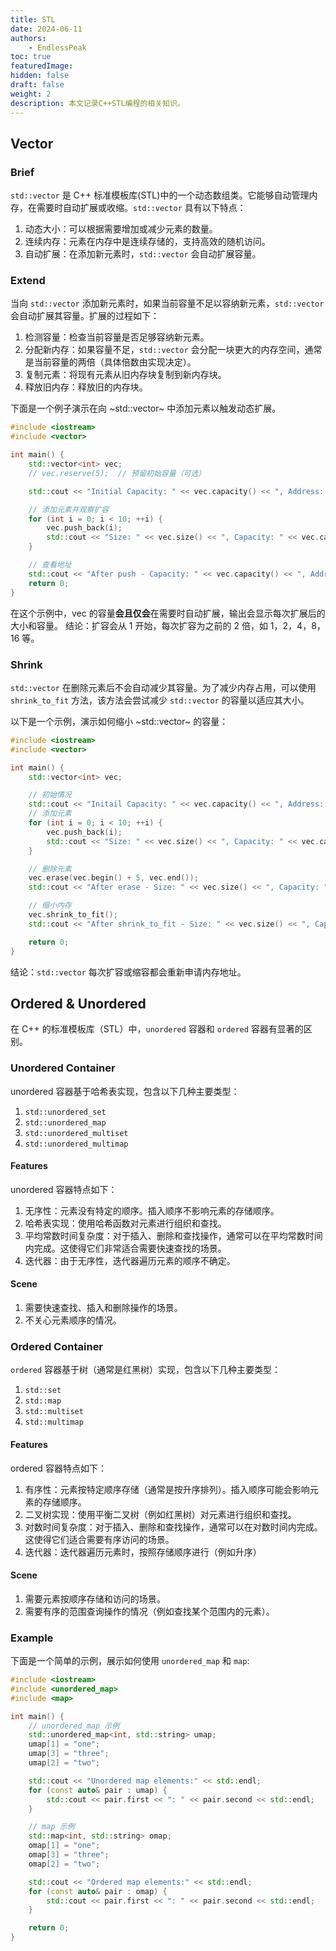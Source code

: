 ```yaml
---
title: STL
date: 2024-06-11
authors: 
    - EndlessPeak
toc: true
featuredImage: 
hidden: false
draft: false
weight: 2
description: 本文记录C++STL编程的相关知识。
---
```


## Vector
### Brief
`std::vector` 是 C++ 标准模板库(STL)中的一个动态数组类。它能够自动管理内存，在需要时自动扩展或收缩。`std::vector` 具有以下特点：
1. 动态大小：可以根据需要增加或减少元素的数量。
2. 连续内存：元素在内存中是连续存储的，支持高效的随机访问。
3. 自动扩展：在添加新元素时，`std::vector` 会自动扩展容量。

### Extend
当向 `std::vector` 添加新元素时，如果当前容量不足以容纳新元素，`std::vector` 会自动扩展其容量。扩展的过程如下：
1. 检测容量：检查当前容量是否足够容纳新元素。
2. 分配新内存：如果容量不足，`std::vector` 会分配一块更大的内存空间，通常是当前容量的两倍（具体倍数由实现决定）。
3. 复制元素：将现有元素从旧内存块复制到新内存块。
4. 释放旧内存：释放旧的内存块。

下面是一个例子演示在向 ~std::vector~ 中添加元素以触发动态扩展。
```cpp
#include <iostream>
#include <vector>

int main() {
    std::vector<int> vec;
    // vec.reserve(5);  // 预留初始容量（可选）

    std::cout << "Initial Capacity: " << vec.capacity() << ", Address: " << &vec[0] << std::endl;

    // 添加元素并观察扩容
    for (int i = 0; i < 10; ++i) {
        vec.push_back(i);
        std::cout << "Size: " << vec.size() << ", Capacity: " << vec.capacity() << std::endl;
    }

    // 查看地址
    std::cout << "After push - Capacity: " << vec.capacity() << ", Address: " << &vec[0] << std::endl;
    return 0;
}
```

在这个示例中，vec 的容量**会且仅会**在需要时自动扩展，输出会显示每次扩展后的大小和容量。
结论：扩容会从 1 开始，每次扩容为之前的 2 倍，如 1，2，4，8，16 等。

### Shrink
`std::vector` 在删除元素后不会自动减少其容量。为了减少内存占用，可以使用`shrink_to_fit` 方法，该方法会尝试减少 `std::vector` 的容量以适应其大小。

以下是一个示例，演示如何缩小 ~std::vector~ 的容量：
```cpp
#include <iostream>
#include <vector>

int main() {
    std::vector<int> vec;

    // 初始情况
    std::cout << "Initail Capacity: " << vec.capacity() << ", Address: " << &vec[0] << std::endl;
    // 添加元素
    for (int i = 0; i < 10; ++i) {
        vec.push_back(i);
        std::cout << "Size: " << vec.size() << ", Capacity: " << vec.capacity() << ",Address:" << &vec[0] << std::endl;
    }

    // 删除元素
    vec.erase(vec.begin() + 5, vec.end());
    std::cout << "After erase - Size: " << vec.size() << ", Capacity: " << vec.capacity() << ", Address: " << &vec[0] << std::endl;

    // 缩小内存
    vec.shrink_to_fit();
    std::cout << "After shrink_to_fit - Size: " << vec.size() << ", Capacity: " << vec.capacity() << ", Address: " << &vec[0] << std::endl;

    return 0;
}

```

结论：`std::vector` 每次扩容或缩容都会重新申请内存地址。

## Ordered & Unordered
在 C++ 的标准模板库（STL）中，`unordered` 容器和 `ordered` 容器有显著的区别。

### Unordered Container
unordered 容器基于哈希表实现，包含以下几种主要类型：
1. `std::unordered_set`
2. `std::unordered_map`
3. `std::unordered_multiset`
4. `std::unordered_multimap`

#### Features
unordered 容器特点如下：
1. 无序性：元素没有特定的顺序。插入顺序不影响元素的存储顺序。
2. 哈希表实现：使用哈希函数对元素进行组织和查找。
3. 平均常数时间复杂度：对于插入、删除和查找操作，通常可以在平均常数时间内完成。这使得它们非常适合需要快速查找的场景。
4. 迭代器：由于无序性，迭代器遍历元素的顺序不确定。

#### Scene
1. 需要快速查找、插入和删除操作的场景。
2. 不关心元素顺序的情况。

### Ordered Container
`ordered` 容器基于树（通常是红黑树）实现，包含以下几种主要类型：
1. `std::set`
2. `std::map`
3. `std::multiset`
4. `std::multimap`

#### Features
ordered 容器特点如下：
1. 有序性：元素按特定顺序存储（通常是按升序排列）。插入顺序可能会影响元素的存储顺序。
2. 二叉树实现：使用平衡二叉树（例如红黑树）对元素进行组织和查找。
3. 对数时间复杂度：对于插入、删除和查找操作，通常可以在对数时间内完成。这使得它们适合需要有序访问的场景。
4. 迭代器：迭代器遍历元素时，按照存储顺序进行（例如升序）

#### Scene
1. 需要元素按顺序存储和访问的场景。
2. 需要有序的范围查询操作的情况（例如查找某个范围内的元素）。

### Example
下面是一个简单的示例，展示如何使用 `unordered_map` 和 `map`:

```cpp
#include <iostream>
#include <unordered_map>
#include <map>

int main() {
    // unordered_map 示例
    std::unordered_map<int, std::string> umap;
    umap[1] = "one";
    umap[3] = "three";
    umap[2] = "two";

    std::cout << "Unordered map elements:" << std::endl;
    for (const auto& pair : umap) {
        std::cout << pair.first << ": " << pair.second << std::endl;
    }

    // map 示例
    std::map<int, std::string> omap;
    omap[1] = "one";
    omap[3] = "three";
    omap[2] = "two";

    std::cout << "Ordered map elements:" << std::endl;
    for (const auto& pair : omap) {
        std::cout << pair.first << ": " << pair.second << std::endl;
    }

    return 0;
}
```